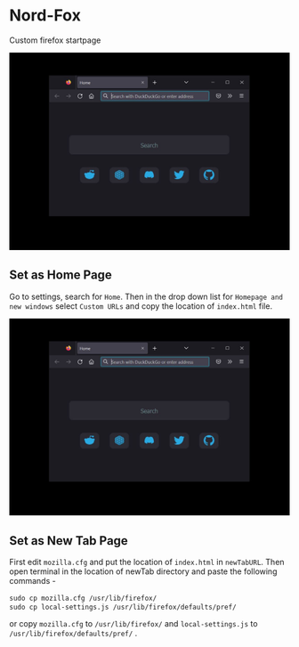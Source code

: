 # Nord-Fox
Custom firefox startpage

![](/screenshots/Capture.jpg)

## Set as Home Page

Go to settings, search for `Home`. Then in the drop down list for `Homepage and new windows` select `Custom URLs` and copy the location of `index.html` file.

![](/screenshots/Capture.jpg)

## Set as New Tab Page

First edit `mozilla.cfg` and put the location of `index.html` in `newTabURL`. Then open terminal in the location of newTab directory and paste the following commands -

```
sudo cp mozilla.cfg /usr/lib/firefox/
sudo cp local-settings.js /usr/lib/firefox/defaults/pref/
```

or copy `mozilla.cfg` to `/usr/lib/firefox/` and `local-settings.js` to `/usr/lib/firefox/defaults/pref/` .
